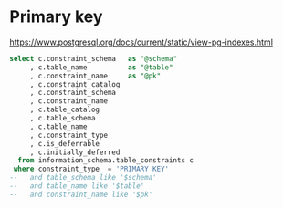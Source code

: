 # Primary key

https://www.postgresql.org/docs/current/static/view-pg-indexes.html

````sql
select c.constraint_schema   as "@schema"
     , c.table_name          as "@table"
     , c.constraint_name     as "@pk"
     , c.constraint_catalog
     , c.constraint_schema
     , c.constraint_name
     , c.table_catalog
     , c.table_schema
     , c.table_name
     , c.constraint_type
     , c.is_deferrable
     , c.initially_deferred
  from information_schema.table_constraints c
 where constraint_type  = 'PRIMARY KEY'
--   and table_schema like '$schema'
--   and table_name like '$table'
--   and constraint_name like '$pk'
````
